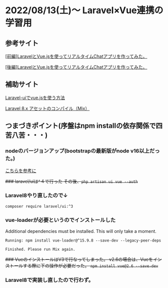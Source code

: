 # 2022/08/13(土)〜 Laravel×Vue連携の学習用

## 参考サイト
[[前編]LaravelとVue.jsを使ってリアルタイムChatアプリを作ってみた。](https://masa-engineer-blog.com/laravel-vue-js-real-time-chat-1/)

[[後編]LaravelとVue.jsを使ってリアルタイムChatアプリを作ってみた。](https://masa-engineer-blog.com/laravel-vue-js-real-time-chat-2/)


## 補助サイト
[Laravel-uiでvue.jsを使う方法](https://zenn.dev/naoki0722/articles/84fcf37af3947b)

[Laravel 8.x アセットのコンパイル（Mix）](https://readouble.com/laravel/8.x/ja/mix.html)

## つまづきポイント(序盤はnpm installの依存関係で四苦八苦・・・)
### nodeのバージョンアップ(bootstrapの最新版がnode v16以上だった。)
[こちらを参考に](https://qiita.com/k3ntar0/items/322e668468716641aa5c)

~~### laravel/uiは^４で行った
その後、`php artisan ui vue --auth`~~

### Laravel8やり直したので↓
`composer require laravel/ui:^3`

### vue-loaderが必要というのでインストールした
Additional dependencies must be installed. This will only take a moment.

 	Running: npm install vue-loader@^15.9.8 --save-dev --legacy-peer-deps

 	Finished. Please run Mix again.


~~### VueのインストールはV3で行なってしまった。
v2.6の場合は、Vueをインストールする際に下の操作が必要だった。
`npm install vue@2.6 --save-dev`~~
### Laravel8で実装し直したので行わず。
